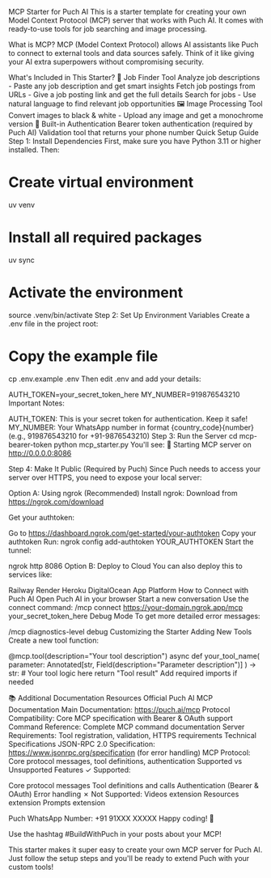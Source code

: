 MCP Starter for Puch AI
This is a starter template for creating your own Model Context Protocol (MCP) server that works with Puch AI. It comes with ready-to-use tools for job searching and image processing.

What is MCP?
MCP (Model Context Protocol) allows AI assistants like Puch to connect to external tools and data sources safely. Think of it like giving your AI extra superpowers without compromising security.

What's Included in This Starter?
🎯 Job Finder Tool
Analyze job descriptions - Paste any job description and get smart insights
Fetch job postings from URLs - Give a job posting link and get the full details
Search for jobs - Use natural language to find relevant job opportunities
🖼️ Image Processing Tool
Convert images to black & white - Upload any image and get a monochrome version
🔐 Built-in Authentication
Bearer token authentication (required by Puch AI)
Validation tool that returns your phone number
Quick Setup Guide
Step 1: Install Dependencies
First, make sure you have Python 3.11 or higher installed. Then:

# Create virtual environment
uv venv

# Install all required packages
uv sync

# Activate the environment
source .venv/bin/activate
Step 2: Set Up Environment Variables
Create a .env file in the project root:

# Copy the example file
cp .env.example .env
Then edit .env and add your details:

AUTH_TOKEN=your_secret_token_here
MY_NUMBER=919876543210
Important Notes:

AUTH_TOKEN: This is your secret token for authentication. Keep it safe!
MY_NUMBER: Your WhatsApp number in format {country_code}{number} (e.g., 919876543210 for +91-9876543210)
Step 3: Run the Server
cd mcp-bearer-token
python mcp_starter.py
You'll see: 🚀 Starting MCP server on http://0.0.0.0:8086

Step 4: Make It Public (Required by Puch)
Since Puch needs to access your server over HTTPS, you need to expose your local server:

Option A: Using ngrok (Recommended)
Install ngrok: Download from https://ngrok.com/download

Get your authtoken:

Go to https://dashboard.ngrok.com/get-started/your-authtoken
Copy your authtoken
Run: ngrok config add-authtoken YOUR_AUTHTOKEN
Start the tunnel:

ngrok http 8086
Option B: Deploy to Cloud
You can also deploy this to services like:

Railway
Render
Heroku
DigitalOcean App Platform
How to Connect with Puch AI
Open Puch AI in your browser
Start a new conversation
Use the connect command:
/mcp connect https://your-domain.ngrok.app/mcp your_secret_token_here
Debug Mode
To get more detailed error messages:

/mcp diagnostics-level debug
Customizing the Starter
Adding New Tools
Create a new tool function:

@mcp.tool(description="Your tool description")
async def your_tool_name(
    parameter: Annotated[str, Field(description="Parameter description")]
) -> str:
    # Your tool logic here
    return "Tool result"
Add required imports if needed

📚 Additional Documentation Resources
Official Puch AI MCP Documentation
Main Documentation: https://puch.ai/mcp
Protocol Compatibility: Core MCP specification with Bearer & OAuth support
Command Reference: Complete MCP command documentation
Server Requirements: Tool registration, validation, HTTPS requirements
Technical Specifications
JSON-RPC 2.0 Specification: https://www.jsonrpc.org/specification (for error handling)
MCP Protocol: Core protocol messages, tool definitions, authentication
Supported vs Unsupported Features
✓ Supported:

Core protocol messages
Tool definitions and calls
Authentication (Bearer & OAuth)
Error handling
✗ Not Supported:
Videos extension
Resources extension
Prompts extension

Puch WhatsApp Number: +91 91XXX XXXXX
Happy coding! 🚀

Use the hashtag #BuildWithPuch in your posts about your MCP!

This starter makes it super easy to create your own MCP server for Puch AI. Just follow the setup steps and you'll be ready to extend Puch with your custom tools!